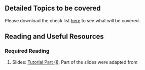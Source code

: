 ## Detailed Topics to be covered

Please download the check list [here](../checklist/intro-to-R.docx) to see what will be covered.

## Reading and Useful Resources

### Required Reading

1. Slides: [Tutorial Part (I)](../lecture/intro-to-R_part1.pdf). Part of the slides were adapted from 

